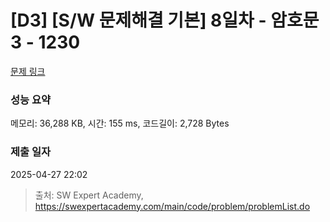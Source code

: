 # [D3] [S/W 문제해결 기본] 8일차 - 암호문3 - 1230 

[문제 링크](https://swexpertacademy.com/main/code/problem/problemDetail.do?contestProbId=AV14zIwqAHwCFAYD) 

### 성능 요약

메모리: 36,288 KB, 시간: 155 ms, 코드길이: 2,728 Bytes

### 제출 일자

2025-04-27 22:02



> 출처: SW Expert Academy, https://swexpertacademy.com/main/code/problem/problemList.do